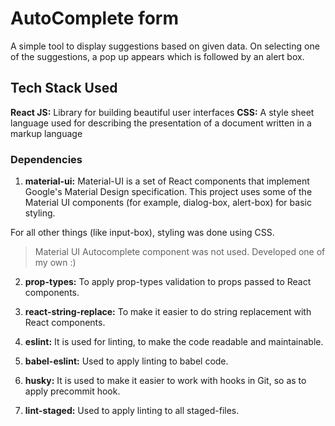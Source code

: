 # AutoComplete form
A simple tool to display suggestions based on given data. On selecting one of the suggestions, a pop up appears which is followed by an alert box.


## Tech Stack Used

**React JS:** Library for building beautiful user interfaces
**CSS:** A style sheet language used for describing the presentation of a document written in a markup language

### Dependencies

1. **material-ui:** Material-UI is a set of React components that implement Google's Material Design specification.
This project uses some of the Material UI components (for example, dialog-box, alert-box) for basic styling.

For all other things (like input-box), styling was done using CSS.

> Material UI Autocomplete component was not used. Developed one of my own :)

2. **prop-types:** To apply prop-types validation to props passed to React components.

3. **react-string-replace:**  To make it easier to do string replacement with React components.

4. **eslint:** It is used for linting, to make the code readable and maintainable.

5. **babel-eslint:** Used to apply linting to babel code.

6. **husky:** It is used to make it easier to work with hooks in Git, so as to apply precommit hook.

7. **lint-staged:** Used to apply linting to all staged-files.
















